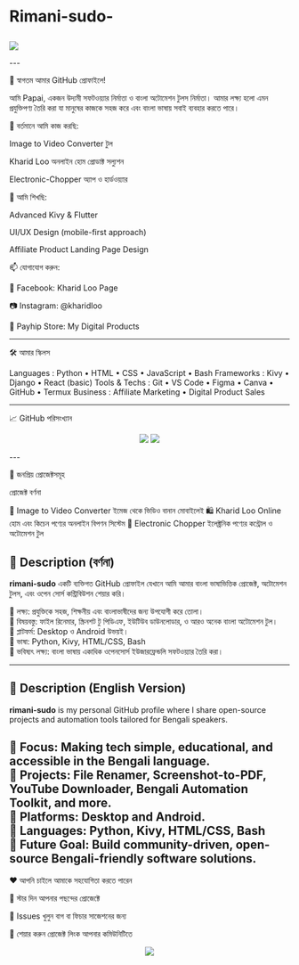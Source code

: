 # Rimani-sudo-<!-- Banner Section --><p align="center">
  <img src="https://capsule-render.vercel.app/api?type=waving&color=FF7F50&height=200&section=header&text=Hi,%20I'm%20Papai%20(Rimani-Sudo)!&fontSize=40&fontAlign=center&fontColor=fff"/>
</p>
---

🌟 স্বাগতম আমার GitHub প্রোফাইলে!

আমি Papai, একজন উদ্যমী সফটওয়্যার নির্মাতা ও বাংলা অটোমেশন টুলস নির্মাতা। আমার লক্ষ্য হলো এমন প্রযুক্তিপণ্য তৈরি করা যা মানুষের কাজকে সহজ করে এবং বাংলা ভাষায় সবাই ব্যবহার করতে পারে।

🔭 বর্তমানে আমি কাজ করছি:

Image to Video Converter টুল

Kharid Loo অনলাইন হোম প্রোডাক্ট সল্যুশন

Electronic-Chopper অ্যাপ ও হার্ডওয়্যার


🌱 আমি শিখছি:

Advanced Kivy & Flutter

UI/UX Design (mobile-first approach)

Affiliate Product Landing Page Design


📫 যোগাযোগ করুন:

💼 Facebook: Kharid Loo Page

📷 Instagram: @kharidloo

🛒 Payhip Store: My Digital Products



---

🛠️ আমার স্কিলস

Languages     : Python • HTML • CSS • JavaScript • Bash
Frameworks    : Kivy • Django • React (basic)
Tools & Techs : Git • VS Code • Figma • Canva • GitHub • Termux
Business      : Affiliate Marketing • Digital Product Sales


---

📈 GitHub পরিসংখ্যান

<p align="center">
  <img src="https://github-readme-stats.vercel.app/api?username=rimani-sudo&show_icons=true&theme=radical"/>
  <img src="https://github-readme-stats.vercel.app/api/top-langs/?username=rimani-sudo&layout=compact&theme=radical"/>
</p>
---

🚀 জনপ্রিয় প্রোজেক্টসমূহ

প্রোজেক্ট	বর্ণনা

🔧 Image to Video Converter	ইমেজ থেকে ভিডিও বানান মোবাইলেই
🛍️ Kharid Loo Online	হোম এবং কিচেন পণ্যের অনলাইন বিপণন সিস্টেম
🔌 Electronic Chopper	ইলেক্ট্রনিক পণ্যের কন্ট্রোল ও অটোমেশন টুল


## 📌 Description (বর্ণনা)

**rimani-sudo** একটি ব্যক্তিগত GitHub প্রোফাইল যেখানে আমি আমার বাংলা ভাষাভিত্তিক প্রোজেক্ট, অটোমেশন টুলস, এবং ওপেন সোর্স কন্ট্রিবিউশন শেয়ার করি।

🔹 লক্ষ্য: প্রযুক্তিকে সহজ, শিক্ষনীয় এবং বাংলাভাষীদের জন্য উপযোগী করে তোলা।  
🔹 বিষয়বস্তু: ফাইল রিনেমার, স্ক্রিনশট টু পিডিএফ, ইউটিউব ডাউনলোডার, ও আরও অনেক বাংলা অটোমেশন টুল।  
🔹 প্লাটফর্ম: Desktop ও Android উভয়ই।  
🔹 ভাষা: Python, Kivy, HTML/CSS, Bash  
🔹 ভবিষ্যৎ লক্ষ্য: বাংলা ভাষায় একাধিক ওপেনসোর্স ইউজারফ্রেন্ডলি সফটওয়্যার তৈরি করা।  

---

## 📌 Description (English Version)

**rimani-sudo** is my personal GitHub profile where I share open-source projects and automation tools tailored for Bengali speakers.

🔸 Focus: Making tech simple, educational, and accessible in the Bengali language.  
🔸 Projects: File Renamer, Screenshot-to-PDF, YouTube Downloader, Bengali Automation Toolkit, and more.  
🔸 Platforms: Desktop and Android.  
🔸 Languages: Python, Kivy, HTML/CSS, Bash  
🔸 Future Goal: Build community-driven, open-source Bengali-friendly software solutions.
---

❤️ আপনি চাইলে আমাকে সহযোগিতা করতে পারেন

🌟 স্টার দিন আপনার পছন্দের প্রোজেক্টে

🐛 Issues খুলুন বাগ বা ফিচার সাজেশনের জন্য

📢 শেয়ার করুন প্রোজেক্ট লিংক আপনার কমিউনিটিতে


<p align="center">
  <img src="https://capsule-render.vercel.app/api?type=waving&color=FF7F50&height=150&section=footer"/>
</p>
